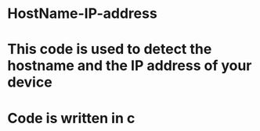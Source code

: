 # HostName-IP-address
# This code is used to detect the hostname and the IP address of your device
# Code is written in c
